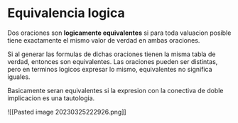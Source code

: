 # Equivalencia logica
Dos oraciones son **logicamente equivalentes** si para toda valuacion posible tiene exactamente el mismo valor de verdad en ambas oraciones.

Si al generar las formulas de dichas oraciones tienen la misma tabla de verdad, entonces son equivalentes. Las oraciones pueden ser distintas, pero en terminos logicos expresar lo mismo, equivalentes no significa iguales.

Basicamente seran equivalentes si la expresion con la conectiva de doble implicacion es una tautologia.

![[Pasted image 20230325222926.png]]